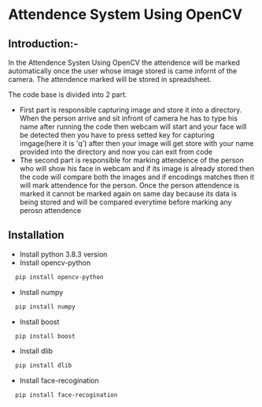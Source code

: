 
# Attendence System Using OpenCV




## Introduction:-
In the Attendence Systen Using OpenCV the attendence will be marked automatically once the user whose image stored is came infornt of the camera. The attendence marked will be stored in spreadsheet.

The code base is divided into 2 part.

- First part is responsible capturing image and store it into a directory. When the person arrive and sit infront of camera he has to type his name after running the code then webcam will start and your face will be detected then you have to press setted key for capturing imgage(here it is 'q') after then your image will get store with your name provided into the directory and now you can exit from code
- The second part is responsible for marking attendence of the person who will show his face in webcam and if its image is already stored then the code will compare both the images and if encodings matches then it will mark attendence for the person. Once the person attendence is marked it cannot be marked again on same day because its data is being stored and will be compared everytime before marking any perosn attendence


## Installation

- Install python 3.8.3 version 
- Install opencv-python

```bash
  pip install opencv-python
```
- Install numpy

```bash
  pip install numpy
```
- Install boost

```bash
  pip install boost
```
- Install dlib

```bash
  pip install dlib
```
- Install face-recogination

```bash
  pip install face-recogination
```